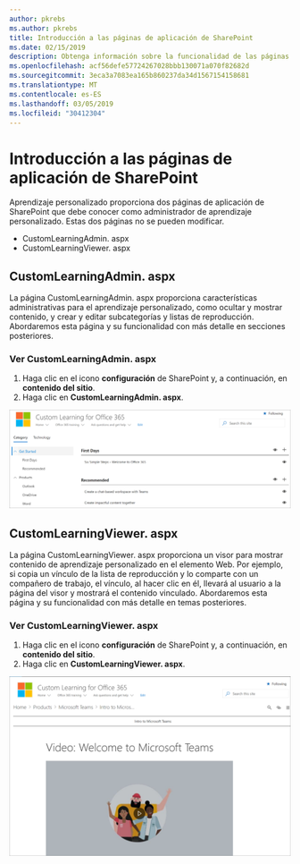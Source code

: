 ```yaml
---
author: pkrebs
ms.author: pkrebs
title: Introducción a las páginas de aplicación de SharePoint
ms.date: 02/15/2019
description: Obtenga información sobre la funcionalidad de las páginas de aplicación de SharePoint en aprendizaje personalizado
ms.openlocfilehash: acf56defe57724267028bbb130071a070f82682d
ms.sourcegitcommit: 3eca3a7083ea165b860237da34d1567154158681
ms.translationtype: MT
ms.contentlocale: es-ES
ms.lasthandoff: 03/05/2019
ms.locfileid: "30412304"
---
```

# <a name="get-to-know-the-sharepoint-application-pages"></a>Introducción a las páginas de aplicación de SharePoint

Aprendizaje personalizado proporciona dos páginas de aplicación de SharePoint que debe conocer como administrador de aprendizaje personalizado. Estas dos páginas no se pueden modificar. 

- CustomLearningAdmin. aspx
- CustomLearningViewer. aspx

## <a name="customlearningadminaspx"></a>CustomLearningAdmin. aspx

La página CustomLearningAdmin. aspx proporciona características administrativas para el aprendizaje personalizado, como ocultar y mostrar contenido, y crear y editar subcategorías y listas de reproducción. Abordaremos esta página y su funcionalidad con más detalle en secciones posteriores.

### <a name="view-customlearningadminaspx"></a>Ver CustomLearningAdmin. aspx

1. Haga clic en el icono **configuración** de SharePoint y, a continuación, en **contenido del sitio**. 
2. Haga clic en **CustomLearningAdmin. aspx**. 

![CG-adminapppage. png](media/cg-adminapppage.png)

## <a name="customlearningvieweraspx"></a>CustomLearningViewer. aspx
La página CustomLearningViewer. aspx proporciona un visor para mostrar contenido de aprendizaje personalizado en el elemento Web. Por ejemplo, si copia un vínculo de la lista de reproducción y lo comparte con un compañero de trabajo, el vínculo, al hacer clic en él, llevará al usuario a la página del visor y mostrará el contenido vinculado. Abordaremos esta página y su funcionalidad con más detalle en temas posteriores.

### <a name="view-customlearningvieweraspx"></a>Ver CustomLearningViewer. aspx

1. Haga clic en el icono **configuración** de SharePoint y, a continuación, en **contenido del sitio**. 
2. Haga clic en **CustomLearningViewer. aspx**. 

![CG-viewerapppage. png](media/cg-viewerapppage.png)

